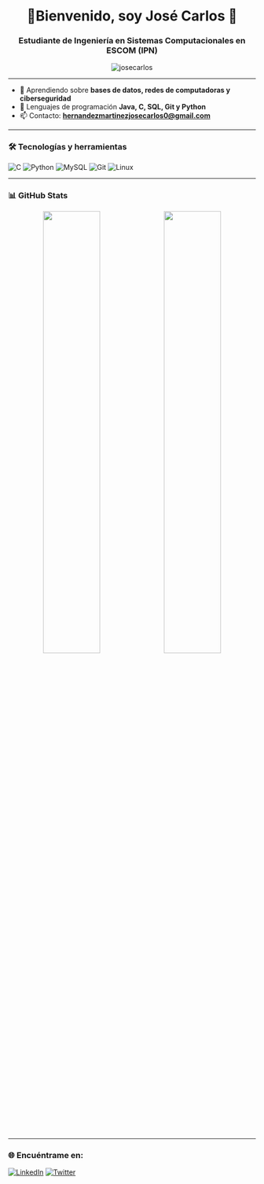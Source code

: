 <h1 align="center">🪼Bienvenido, soy José Carlos 🪼</h1>
<h3 align="center">Estudiante de Ingeniería en Sistemas Computacionales en ESCOM (IPN)</h3>

<p align="center">
  <img src="https://komarev.com/ghpvc/?username=josecarlos&label=Visitas&color=blue&style=flat" alt="josecarlos" />
</p>

---

- 🌱 Aprendiendo sobre **bases de datos, redes de computadoras y ciberseguridad**  
- 💬 Lenguajes de programación **Java, C, SQL, Git y Python**  
- 📫 Contacto: **hernandezmartinezjosecarlos0@gmail.com**  


---

### 🛠️ Tecnologías y herramientas

![C](https://img.shields.io/badge/-C-00599C?style=flat-square&logo=c)
![Python](https://img.shields.io/badge/-Python-3776AB?style=flat-square&logo=python)
![MySQL](https://img.shields.io/badge/-MySQL-4479A1?style=flat-square&logo=mysql)
![Git](https://img.shields.io/badge/-Git-F05032?style=flat-square&logo=git)
![Linux](https://img.shields.io/badge/-Linux-FCC624?style=flat-square&logo=linux)

---

### 📊 GitHub Stats

<p align="center">
  <img width="48%" src="https://github-readme-stats.vercel.app/api?username=josecarlos&show_icons=true&theme=radical" />
  <img width="48%" src="https://github-readme-stats.vercel.app/api/top-langs/?username=josecarlos&layout=compact&theme=radical" />
</p>

---

### 🌐 Encuéntrame en:


[![LinkedIn](https://img.shields.io/badge/LinkedIn-blue?style=flat-square&logo=linkedin)](https://linkedin.com/in/josecarlos)
[![Twitter](https://img.shields.io/badge/Twitter-%231DA1F2.svg?style=flat-square&logo=twitter&logoColor=white)](https://twitter.com/josecarlos)
